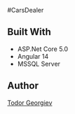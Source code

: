 #CarsDealer
## Built With

* ASP.Net Core 5.0
* Angular 14
* MSSQL Server

## Author
<a href="https://github.com/toshinto" title="My Profile">Todor Georgiev</a>
